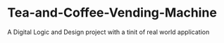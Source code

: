 # Tea-and-Coffee-Vending-Machine
A Digital Logic and Design project with a tinit of real world application
